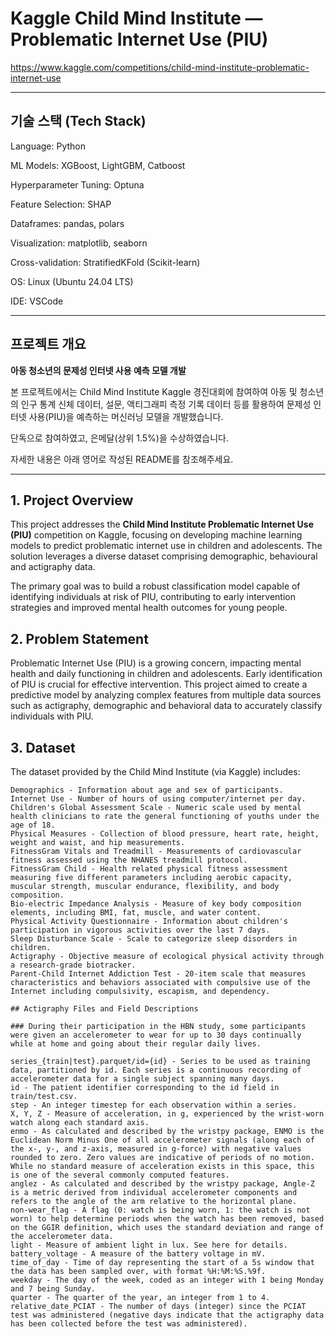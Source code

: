 # Kaggle Child Mind Institute — Problematic Internet Use (PIU)
https://www.kaggle.com/competitions/child-mind-institute-problematic-internet-use

---
## 기술 스택 (Tech Stack)

Language: Python

ML Models: XGBoost, LightGBM, Catboost

Hyperparameter Tuning: Optuna

Feature Selection: SHAP

Dataframes: pandas, polars

Visualization: matplotlib, seaborn

Cross-validation: StratifiedKFold (Scikit-learn)

OS: Linux (Ubuntu 24.04 LTS)

IDE: VSCode

---

## 프로젝트 개요

**아동 청소년의 문제성 인터넷 사용 예측 모델 개발**

본 프로젝트에서는 Child Mind Institute Kaggle 경진대회에 참여하여 아동 및 청소년의 인구 통계 신체 데이터, 설문, 액티그래피 측정 기록 데이터 등를 활용하여 문제성 인터넷 사용(PIU)을 예측하는 머신러닝 모델을 개발했습니다.

단독으로 참여하였고, 은메달(상위 1.5%)을 수상하였습니다.

자세한 내용은 아래 영어로 작성된 README를 참조해주세요.

---

## 1. Project Overview

This project addresses the **Child Mind Institute Problematic Internet Use (PIU)** competition on Kaggle, focusing on developing machine learning models to predict problematic internet use in children and adolescents. The solution leverages a diverse dataset comprising demographic, behavioural and actigraphy data.

The primary goal was to build a robust classification model capable of identifying individuals at risk of PIU, contributing to early intervention strategies and improved mental health outcomes for young people.

## 2. Problem Statement

Problematic Internet Use (PIU) is a growing concern, impacting mental health and daily functioning in children and adolescents. Early identification of PIU is crucial for effective intervention. This project aimed to create a predictive model by analyzing complex features from multiple data sources such as actigraphy, demographic and behavioral data to accurately classify individuals with PIU.

## 3. Dataset

The dataset provided by the Child Mind Institute (via Kaggle) includes:

    Demographics - Information about age and sex of participants.
    Internet Use - Number of hours of using computer/internet per day.
    Children's Global Assessment Scale - Numeric scale used by mental health clinicians to rate the general functioning of youths under the age of 18.
    Physical Measures - Collection of blood pressure, heart rate, height, weight and waist, and hip measurements.
    FitnessGram Vitals and Treadmill - Measurements of cardiovascular fitness assessed using the NHANES treadmill protocol.
    FitnessGram Child - Health related physical fitness assessment measuring five different parameters including aerobic capacity, muscular strength, muscular endurance, flexibility, and body composition.
    Bio-electric Impedance Analysis - Measure of key body composition elements, including BMI, fat, muscle, and water content.
    Physical Activity Questionnaire - Information about children's participation in vigorous activities over the last 7 days.
    Sleep Disturbance Scale - Scale to categorize sleep disorders in children.
    Actigraphy - Objective measure of ecological physical activity through a research-grade biotracker.
    Parent-Child Internet Addiction Test - 20-item scale that measures characteristics and behaviors associated with compulsive use of the Internet including compulsivity, escapism, and dependency.

    ## Actigraphy Files and Field Descriptions

    ### During their participation in the HBN study, some participants were given an accelerometer to wear for up to 30 days continually while at home and going about their regular daily lives.

    series_{train|test}.parquet/id={id} - Series to be used as training data, partitioned by id. Each series is a continuous recording of accelerometer data for a single subject spanning many days.
    id - The patient identifier corresponding to the id field in train/test.csv.
    step - An integer timestep for each observation within a series.
    X, Y, Z - Measure of acceleration, in g, experienced by the wrist-worn watch along each standard axis.
    enmo - As calculated and described by the wristpy package, ENMO is the Euclidean Norm Minus One of all accelerometer signals (along each of the x-, y-, and z-axis, measured in g-force) with negative values rounded to zero. Zero values are indicative of periods of no motion. While no standard measure of acceleration exists in this space, this is one of the several commonly computed features.
    anglez - As calculated and described by the wristpy package, Angle-Z is a metric derived from individual accelerometer components and refers to the angle of the arm relative to the horizontal plane.
    non-wear_flag - A flag (0: watch is being worn, 1: the watch is not worn) to help determine periods when the watch has been removed, based on the GGIR definition, which uses the standard deviation and range of the accelerometer data.
    light - Measure of ambient light in lux. See ​​here for details.
    battery_voltage - A measure of the battery voltage in mV.
    time_of_day - Time of day representing the start of a 5s window that the data has been sampled over, with format %H:%M:%S.%9f.
    weekday - The day of the week, coded as an integer with 1 being Monday and 7 being Sunday.
    quarter - The quarter of the year, an integer from 1 to 4.
    relative_date_PCIAT - The number of days (integer) since the PCIAT test was administered (negative days indicate that the actigraphy data has been collected before the test was administered).














